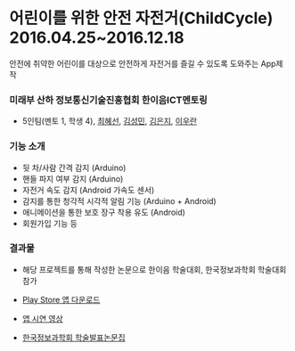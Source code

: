 # 어린이를 위한 안전 자전거(ChildCycle) 2016.04.25~2016.12.18
안전에 취약한 어린이를 대상으로 안전하게 자전거를 즐길 수 있도록 도와주는 App제작

### 미래부 산하 정보통신기술진흥협회 한이음ICT멘토링
- 5인팀(멘토 1, 학생 4), [최혜선](https://github.com/devssun), [김성민](https://github.com/devminiK), [김은지](https://github.com/zluoy), [이우란](https://github.com/ranbly)

### 기능 소개
- 뒷 차/사람 간격 감지 (Arduino)
- 핸들 파지 여부 감지 (Arduino)
- 자전거 속도 감지 (Android 가속도 센서)
- 감지를 통한 청각적 시각적 알림 기능 (Arduino + Android)
- 애니메이션을 통한 보호 장구 착용 유도 (Android)
- 회원가입 기능 등

### 결과물
- 해당 프로젝트를 통해 작성한 논문으로 한이음 학술대회, 한국정보과학회 학술대회 참가

- [Play Store 앱 다운로드](https://play.google.com/store/apps/details?id=com.ccgirls.knu.childcycle)
- [앱 시연 영상](https://www.youtube.com/watch?v=A3cOTzHtioE)
- [한국정보과학회 학술발표논문집](http://www.eiric.or.kr/community/m_post2.php?m=view&gubun=201612&num=6579&pg=5&seGubun=16&seGubun1=&SnxGubun=%C6%F7%BD%BA%C5%CD&searchBy=Subject&searchWord=)

